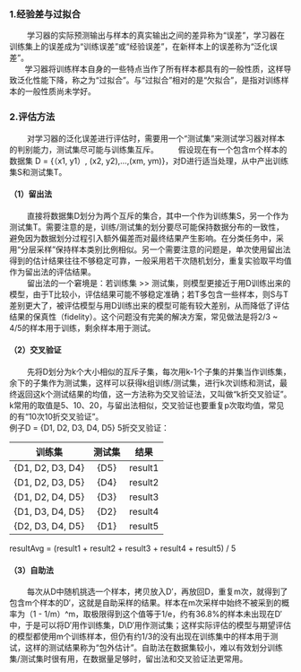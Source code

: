 ### 1.经验差与过拟合
&nbsp; &nbsp; &nbsp; &nbsp; 学习器的实际预测输出与样本的真实输出之间的差异称为“误差”，学习器在训练集上的误差成为“训练误差”或“经验误差”，在新样本上的误差称为“泛化误差”。  
&nbsp; &nbsp; &nbsp; &nbsp;学习器将训练样本自身的一些特点当作了所有样本都具有的一般性质，这样导致泛化性能下降，称之为“过拟合”。与“过拟合”相对的是“欠拟合”，是指对训练样本的一般性质尚未学好。
### 2.评估方法
&nbsp; &nbsp; &nbsp; &nbsp; 对学习器的泛化误差进行评估时，需要用一个“测试集”来测试学习器对样本的判别能力，测试集尽可能与训练集互斥。
&nbsp; &nbsp; &nbsp; &nbsp; 假设现在有一个包含m个样本的数据集 D = {（x1, y1）, (x2, y2),...,(xm, ym)}，对D进行适当处理，从中产出训练集S和测试集T。
#### （1）留出法
&nbsp; &nbsp; &nbsp; &nbsp; 直接将数据集D划分为两个互斥的集合，其中一个作为训练集S，另一个作为测试集T。需要注意的是，训练/测试集的划分要尽可能保持数据分布的一致性，避免因为数据划分过程引入额外偏差而对最终结果产生影响。在分类任务中，采用“分层采样”保持样本类别比例相似。另一个需要注意的问题是，单次使用留出法得到的估计结果往往不够稳定可靠，一般采用若干次随机划分，重复实验取平均值作为留出法的评估结果。  
&nbsp; &nbsp; &nbsp; &nbsp; 留出法的一个窘境是：若训练集 >> 测试集，则模型更接近于用D训练出来的模型，由于T比较小，评估结果可能不够稳定准确；若T多包含一些样本，则S与T差别更大了，被评估模型与用D训练出来的模型可能有较大差别，从而降低了评估结果的保真性（fidelity）。这个问题没有完美的解决方案，常见做法是将2/3 ~ 4/5的样本用于训练，剩余样本用于测试。
#### （2）交叉验证
&nbsp; &nbsp; &nbsp; &nbsp; 先将D划分为k个大小相似的互斥子集，每次用k-1个子集的并集当作训练集，余下的子集作为测试集，这样可以获得k组训练/测试集，进行k次训练和测试，最终返回这k个测试结果的均值，这一方法称为交叉验证法，又叫做“k折交叉验证”。k常用的取值是5、10、20，与留出法相似，交叉验证也要重复p次取均值，常见的有“10次10折交叉验证”。  
例子D = {D1, D2, D3, D4, D5} 5折交叉验证：  

| 训练集 | 测试集 | 结果 |
| :------: | :------: | :------: |
| {D1, D2, D3, D4} | {D5} | result1 |
| {D1, D2, D3, D5} | {D4} | result2 |
| {D1, D2, D4, D5} | {D3} | result3 |
| {D1, D3, D4, D5} | {D2} | result4 |
| {D2, D3, D4, D5} | {D1} | result5 | 

resultAvg = (result1 + result2 + result3 + result4 + result5) / 5  
#### （3）自助法
&nbsp; &nbsp; &nbsp; &nbsp; 每次从D中随机挑选一个样本，拷贝放入D′，再放回D，重复m次，就得到了包含m个样本的D′，这就是自助采样的结果。样本在m次采样中始终不被采到的概率为（1 - 1/m）^m，取极限得到这个值等于1/e，约有36.8%的样本未出现在D′中，于是可以将D′用作训练集，D\D′用作测试集；这样实际评估的模型与期望评估的模型都使用m个训练样本，但仍有约1/3的没有出现在训练集中的样本用于测试，这样的测试结果称为“包外估计”。自助法在数据集较小，难以有效划分训练集/测试集时很有用，在数据量足够时，留出法和交叉验证法更常用。
